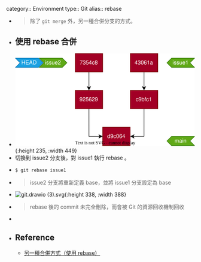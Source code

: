 category:: Environment
type:: Git
alias:: rebase

- > 除了 `git merge` 外，另一種合併分支的方式。
- ## 使用 rebase 合併
- ![git.drawio.svg](../assets/git.drawio_1682059551997_0.svg){:height 235, :width 449}
- 切換到 issue2 分支後，對 issue1 執行 rebase 。
- ```bash
  $ git rebase issue1
  ```
- > issue2 分支將重新定義 base，並將 issue1 分支設定為 base
- ![git.drawio (3).svg](../assets/git.drawio_(3)_1682059860223_0.svg){:height 338, :width 388}
- > rebase 後的 commit 未完全刪除，而會被 Git 的資源回收機制回收
-
- ## Reference
	- [另一種合併方式（使用 rebase）](https://gitbook.tw/chapters/branch/merge-with-rebase)